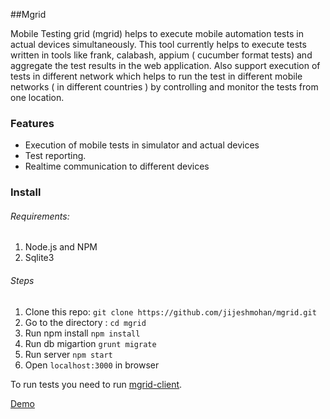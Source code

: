 ##Mgrid

Mobile Testing grid (mgrid) helps to execute mobile automation tests in actual devices simultaneously. This tool currently helps to execute tests written in tools like frank, calabash, appium ( cucumber format tests) and aggregate the test results in the web application. Also support execution of tests in different network which helps to run the test in different mobile networks ( in different countries ) by controlling and monitor the tests from one location.

### Features

* Execution of mobile tests in simulator and actual devices
* Test reporting.
* Realtime communication to different devices

### Install
 
###### Requirements:
 
1. Node.js and NPM
1. Sqlite3


 ###### Steps
 
 1. Clone this repo: `git clone https://github.com/jijeshmohan/mgrid.git`
 2. Go to the directory : `cd mgrid`
 3. Run npm install `npm install`
 4. Run db migartion `grunt migrate`
 5. Run server `npm start` 
 6. Open `localhost:3000` in browser
 
 
 To run tests you need to run [mgrid-client](https://github.com/jijeshmohan/mgrid-client).

 [Demo](http://mgrid-mgrid.rhcloud.com/)